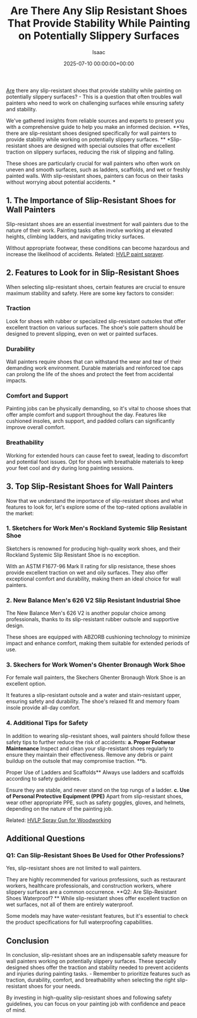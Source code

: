 ﻿---
title: Are There Any Slip Resistant Shoes That Provide Stability While Painting on Potentially Slippery Surfaces
description: Are there any slip-resistant shoes that provide stability while painting on potentially slippery surfaces? - This is a question that often troubles wall...
slug: /are-there-any-slip-resistant-shoes-that-provide-stability-while-painting-on-potentially-slippery-surfaces/
date: 2025-07-10 00:00:00+00:00
lastmod: 2025-07-10 00:00:00+03:00
author: Isaac
categories:
- DIY Paintings
tags:
- diy-paintings
layout: post
---

[Are](https://pestpolicy.com/are-bed-bug-eggs-hard-or-soft/) there any slip-resistant shoes that provide stability while painting on potentially slippery surfaces? - This is a question that often troubles wall painters who need to work on challenging surfaces while ensuring safety and stability.

We've gathered insights from reliable sources and experts to present you with a comprehensive guide to help you make an informed decision. **Yes, there are slip-resistant shoes designed specifically for wall painters to provide stability while working on potentially slippery surfaces. ** *Slip-resistant shoes are designed with special outsoles that offer excellent traction on slippery surfaces, reducing the risk of slipping and falling.

These shoes are particularly crucial for wall painters who often work on uneven and smooth surfaces, such as ladders, scaffolds, and wet or freshly painted walls. With slip-resistant shoes, painters can focus on their tasks without worrying about potential accidents. *

##  **1. The Importance of Slip-Resistant Shoes for Wall Painters**

Slip-resistant shoes are an essential investment for wall painters due to the nature of their work. Painting tasks often involve working at elevated heights, climbing ladders, and navigating tricky surfaces.

Without appropriate footwear, these conditions can become hazardous and increase the likelihood of accidents. Related: [HVLP paint sprayer](https://pestpolicy.com/best-hvlp-paint-sprayer-for-latex-paint/).

##  **2. Features to Look for in Slip-Resistant Shoes**

When selecting slip-resistant shoes, certain features are crucial to ensure maximum stability and safety. Here are some key factors to consider:

###  **Traction**

Look for shoes with rubber or specialized slip-resistant outsoles that offer excellent traction on various surfaces. The shoe's sole pattern should be designed to prevent slipping, even on wet or painted surfaces.

###  **Durability**

Wall painters require shoes that can withstand the wear and tear of their demanding work environment. Durable materials and reinforced toe caps can prolong the life of the shoes and protect the feet from accidental impacts.

###  **Comfort and Support**

Painting jobs can be physically demanding, so it's vital to choose shoes that offer ample comfort and support throughout the day. Features like cushioned insoles, arch support, and padded collars can significantly improve overall comfort.

###  **Breathability**

Working for extended hours can cause feet to sweat, leading to discomfort and potential foot issues. Opt for shoes with breathable materials to keep your feet cool and dry during long painting sessions.

##  **3. Top Slip-Resistant Shoes for Wall Painters**

Now that we understand the importance of slip-resistant shoes and what features to look for, let's explore some of the top-rated options available in the market:

###  **1. Sketchers for Work Men's Rockland Systemic Slip Resistant Shoe**

Sketchers is renowned for producing high-quality work shoes, and their Rockland Systemic Slip Resistant Shoe is no exception.

With an ASTM F1677-96 Mark II rating for slip resistance, these shoes provide excellent traction on wet and oily surfaces. They also offer exceptional comfort and durability, making them an ideal choice for wall painters.

###  **2. New Balance Men's 626 V2 Slip Resistant Industrial Shoe**

The New Balance Men's 626 V2 is another popular choice among professionals, thanks to its slip-resistant rubber outsole and supportive design.

These shoes are equipped with ABZORB cushioning technology to minimize impact and enhance comfort, making them suitable for extended periods of use.

###  **3. Skechers for Work Women's Ghenter Bronaugh Work Shoe**

For female wall painters, the Skechers Ghenter Bronaugh Work Shoe is an excellent option.

It features a slip-resistant outsole and a water and stain-resistant upper, ensuring safety and durability. The shoe's relaxed fit and memory foam insole provide all-day comfort.

###  **4. Additional Tips for Safety**

In addition to wearing slip-resistant shoes, wall painters should follow these safety tips to further reduce the risk of accidents: **a. Proper Footwear Maintenance** Inspect and clean your slip-resistant shoes regularly to ensure they maintain their effectiveness. Remove any debris or paint buildup on the outsole that may compromise traction. **b.

Proper Use of Ladders and Scaffolds** Always use ladders and scaffolds according to safety guidelines.

Ensure they are stable, and never stand on the top rungs of a ladder. **c. Use of Personal Protective Equipment (PPE)** Apart from slip-resistant shoes, wear other appropriate PPE, such as safety goggles, gloves, and helmets, depending on the nature of the painting job.

Related: [HVLP Spray Gun for Woodworking](https://pestpolicy.com/best-hvlp-spray-gun-for-woodworking/)

##  **Additional Questions**

###  **Q1: Can Slip-Resistant Shoes Be Used for Other Professions?**

Yes, slip-resistant shoes are not limited to wall painters.

They are highly recommended for various professions, such as restaurant workers, healthcare professionals, and construction workers, where slippery surfaces are a common occurrence. **Q2: Are Slip-Resistant Shoes Waterproof? ** While slip-resistant shoes offer excellent traction on wet surfaces, not all of them are entirely waterproof.

Some models may have water-resistant features, but it's essential to check the product specifications for full waterproofing capabilities.

##  **Conclusion**

In conclusion, slip-resistant shoes are an indispensable safety measure for wall painters working on potentially slippery surfaces. These specially designed shoes offer the traction and stability needed to prevent accidents and injuries during painting tasks. - Remember to prioritize features such as traction, durability, comfort, and breathability when selecting the right slip-resistant shoes for your needs.

By investing in high-quality slip-resistant shoes and following safety guidelines, you can focus on your painting job with confidence and peace of mind.

